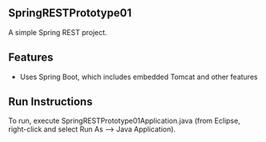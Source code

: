 ## SpringRESTPrototype01
A simple Spring REST project.
## Features
* Uses Spring Boot, which includes embedded Tomcat and other features
## Run Instructions
To run, execute SpringRESTPrototype01Application.java (from Eclipse, right-click and select Run As --> Java Application).
